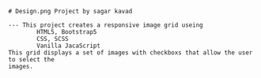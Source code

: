 

    # Design.png Project by sagar kavad

    --- This project creates a responsive image grid useing
            HTML5, Bootstrap5
            CSS, SCSS
            Vanilla JacaScript
    This grid displays a set of images with checkboxs that allow the user to select the 
    images.


    